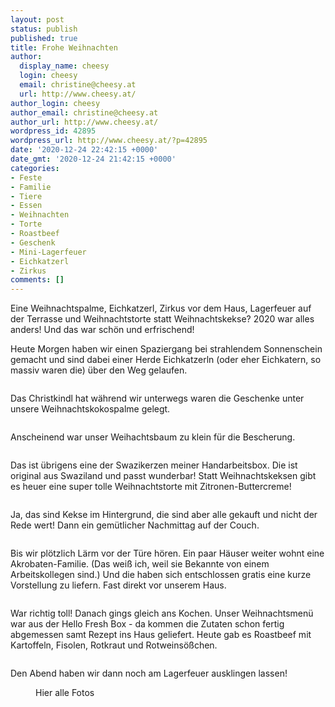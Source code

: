 ```yaml
---
layout: post
status: publish
published: true
title: Frohe Weihnachten
author:
  display_name: cheesy
  login: cheesy
  email: christine@cheesy.at
  url: http://www.cheesy.at/
author_login: cheesy
author_email: christine@cheesy.at
author_url: http://www.cheesy.at/
wordpress_id: 42895
wordpress_url: http://www.cheesy.at/?p=42895
date: '2020-12-24 22:42:15 +0000'
date_gmt: '2020-12-24 21:42:15 +0000'
categories:
- Feste
- Familie
- Tiere
- Essen
- Weihnachten
- Torte
- Roastbeef
- Geschenk
- Mini-Lagerfeuer
- Eichkatzerl
- Zirkus
comments: []
---
```

<!-- wp:paragraph -->
Eine Weihnachtspalme, Eichkatzerl, Zirkus vor dem Haus, Lagerfeuer auf der Terrasse und Weihnachtstorte statt Weihnachtskekse? 2020 war alles anders! Und das war schön und erfrischend!
<!-- /wp:paragraph -->
<!-- wp:paragraph -->
Heute Morgen haben wir einen Spaziergang bei strahlendem Sonnenschein gemacht und sind dabei einer Herde Eichkatzerln (oder eher Eichkatern, so massiv waren die) über den Weg gelaufen.
<!-- /wp:paragraph -->
<!-- wp:image {"id":42871} -->
<figure class="wp-block-image"><img src="{% link _fotos/events/2016-2020/2020-2/weihnachten/Weihnachten-001-1.jpg %}" alt="" class="wp-image-42871"></figure>
<!-- /wp:image -->
<!-- wp:paragraph -->
Das Christkindl hat während wir unterwegs waren die Geschenke unter unsere Weihnachtskokospalme gelegt.
<!-- /wp:paragraph -->
<!-- wp:image {"id":42881} -->
<figure class="wp-block-image"><img src="{% link _fotos/events/2016-2020/2020-2/weihnachten/Weihnachten-011.jpg %}" alt="" class="wp-image-42881"></figure>
<!-- /wp:image -->
<!-- wp:paragraph -->
Anscheinend war unser Weihachtsbaum zu klein für die Bescherung.
<!-- /wp:paragraph -->
<!-- wp:image {"id":42891} -->
<figure class="wp-block-image"><img src="{% link _fotos/events/2016-2020/2020-2/weihnachten/Weihnachten-021.jpg %}" alt="" class="wp-image-42891"></figure>
<!-- /wp:image -->
<!-- wp:paragraph -->
Das ist übrigens eine der Swazikerzen meiner Handarbeitsbox. Die ist original aus Swaziland und passt wunderbar!
<!-- /wp:paragraph -->
<!-- wp:paragraph -->
Statt Weihnachtskeksen gibt es heuer eine super tolle Weihnachtstorte mit Zitronen-Buttercreme!
<!-- /wp:paragraph -->
<!-- wp:image {"id":42880} -->
<figure class="wp-block-image"><img src="{% link _fotos/events/2016-2020/2020-2/weihnachten/Weihnachten-010.jpg %}" alt="" class="wp-image-42880"></figure>
<!-- /wp:image -->
<!-- wp:paragraph -->
Ja, das sind Kekse im Hintergrund, die sind aber alle gekauft und nicht der Rede wert!
<!-- /wp:paragraph -->
<!-- wp:paragraph -->
Dann ein gemütlicher Nachmittag auf der Couch.
<!-- /wp:paragraph -->
<!-- wp:image {"id":42882} -->
<figure class="wp-block-image"><img src="{% link _fotos/events/2016-2020/2020-2/weihnachten/Weihnachten-012.jpg %}" alt="" class="wp-image-42882"></figure>
<!-- /wp:image -->
<!-- wp:paragraph -->
Bis wir plötzlich Lärm vor der Türe hören. Ein paar Häuser weiter wohnt eine Akrobaten-Familie. (Das weiß ich, weil sie Bekannte von einem Arbeitskollegen sind.) Und die haben sich entschlossen gratis eine kurze Vorstellung zu liefern. Fast direkt vor unserem Haus.
<!-- /wp:paragraph -->
<!-- wp:image {"id":42884} -->
<figure class="wp-block-image"><img src="{% link _fotos/events/2016-2020/2020-2/weihnachten/Weihnachten-014.jpg %}" alt="" class="wp-image-42884"></figure>
<!-- /wp:image -->
<!-- wp:paragraph -->
War richtig toll! Danach gings gleich ans Kochen. Unser Weihnachtsmenü war aus der Hello Fresh Box - da kommen die Zutaten schon fertig abgemessen samt Rezept ins Haus geliefert. Heute gab es Roastbeef mit Kartoffeln, Fisolen, Rotkraut und Rotweinsößchen.
<!-- /wp:paragraph -->
<!-- wp:image {"id":42886} -->
<figure class="wp-block-image"><img src="{% link _fotos/events/2016-2020/2020-2/weihnachten/Weihnachten-016.jpg %}" alt="" class="wp-image-42886"></figure>
<!-- /wp:image -->
<!-- wp:paragraph -->
Den Abend haben wir dann noch am Lagerfeuer ausklingen lassen!
<!-- /wp:paragraph -->
<!-- wp:image {"id":42893,"linkDestination":"custom"} -->
<figure class="wp-block-image"><a href="{% link _fotos/events/2016-2020/2020-2/weihnachten/index.md %}"><img src="{% link _fotos/events/2016-2020/2020-2/weihnachten/Weihnachten-023.jpg %}" alt="" class="wp-image-42893"></a><br>
<figcaption>Hier alle Fotos</figcaption>
</figure>
<!-- /wp:image -->
